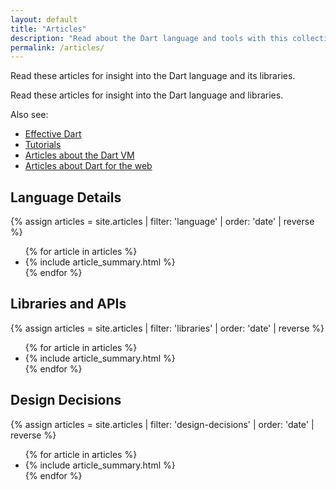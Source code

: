 ```yaml
---
layout: default
title: "Articles"
description: "Read about the Dart language and tools with this collection of articles, style guides, and more."
permalink: /articles/
---
```

<p class="lead">Read these articles for insight into the Dart language and its libraries.</p>

Read these articles for insight into
the Dart language and libraries.

Also see:

* [Effective Dart](/guides/language/effective-dart/)
* [Tutorials](/tutorials/)
* [Articles about the Dart VM](/articles/dart-vm/)
* [Articles about Dart for the web]({{site.dart4web}}/articles/)

<div class="break-80">
  <h2>Language Details</h2>
  {% assign articles = site.articles | filter: 'language' | order: 'date' | reverse %}
  <ul class="nav-list">
    {% for article in articles %}
      <li>{% include article_summary.html %}</li>
    {% endfor %}
  </ul>
</div>

<div class="break-80">
  <h2>Libraries and APIs</h2>
  {% assign articles = site.articles | filter: 'libraries' | order: 'date' | reverse %}
  <ul class="nav-list">
    {% for article in articles %}
      <li>{% include article_summary.html %}</li>
    {% endfor %}
  </ul>
</div>

<div class="break-80">
  <h2>Design Decisions</h2>
  {% assign articles = site.articles | filter: 'design-decisions' | order: 'date' | reverse %}
  <ul class="nav-list">
    {% for article in articles %}
      <li>{% include article_summary.html %}</li>
    {% endfor %}
  </ul>
</div>
